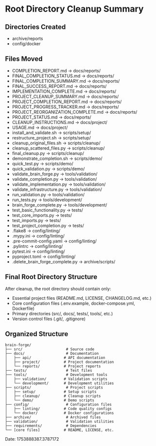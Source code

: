 # Root Directory Cleanup Summary

## Directories Created
- archive/reports
- config/docker

## Files Moved
- COMPLETION_REPORT.md → docs/reports/
- FINAL_COMPLETION_STATUS.md → docs/reports/
- FINAL_COMPLETION_SUMMARY.md → docs/reports/
- FINAL_SUCCESS_REPORT.md → docs/reports/
- IMPLEMENTATION_COMPLETE.md → docs/reports/
- PROJECT_CLEANUP_SUMMARY.md → docs/reports/
- PROJECT_COMPLETION_REPORT.md → docs/reports/
- PROJECT_PROGRESS_TRACKER.md → docs/reports/
- PROJECT_REORGANIZATION_COMPLETE.md → docs/reports/
- PROJECT_STATUS.md → docs/reports/
- CLEANUP_INSTRUCTIONS.md → docs/project/
- USAGE.md → docs/project/
- install_and_validate.sh → scripts/setup/
- restructure_project.sh → scripts/setup/
- cleanup_original_files.sh → scripts/cleanup/
- cleanup_scattered_files.py → scripts/cleanup/
- final_cleanup.py → scripts/cleanup/
- demonstrate_completion.sh → scripts/demo/
- quick_test.py → scripts/demo/
- quick_validation.py → scripts/demo/
- validate_brain_forge.py → tools/validation/
- validate_completion.py → tools/validation/
- validate_implementation.py → tools/validation/
- validate_infrastructure.py → tools/validation/
- run_validation.py → tools/validation/
- run_tests.py → tools/development/
- brain_forge_complete.py → tools/development/
- test_basic_functionality.py → tests/
- test_core_imports.py → tests/
- test_imports.py → tests/
- test_project_completion.py → tests/
- .flake8 → config/linting/
- .mypy.ini → config/linting/
- .pre-commit-config.yaml → config/linting/
- .pylintrc → config/linting/
- pytest.ini → config/linting/
- pyproject.toml → config/linting/
- .delete_brain_forge_complete.py → archive/scripts/

## Final Root Directory Structure
After cleanup, the root directory should contain only:
- Essential project files (README.md, LICENSE, CHANGELOG.md, etc.)
- Core configuration files (.env.example, docker-compose.yml, Dockerfile)
- Primary directories (src/, docs/, tests/, tools/, etc.)
- Version control files (.git/, .gitignore)

## Organized Structure
```
brain-forge/
├── src/                    # Source code
├── docs/                   # Documentation
│   ├── api/               # API documentation
│   ├── project/           # Project documentation
│   └── reports/           # Project reports
├── tests/                  # Test files
├── tools/                  # Development tools
│   ├── validation/        # Validation scripts
│   └── development/       # Development utilities
├── scripts/                # Project scripts
│   ├── setup/             # Setup scripts
│   ├── cleanup/           # Cleanup scripts
│   └── demo/              # Demo scripts
├── config/                 # Configuration files
│   ├── linting/           # Code quality configs
│   └── docker/            # Docker configurations
├── archive/                # Archived files
├── validation/             # Validation utilities
├── requirements/           # Dependencies
└── [core files]           # README, LICENSE, etc.
```

Date: 1753888387.3787172
